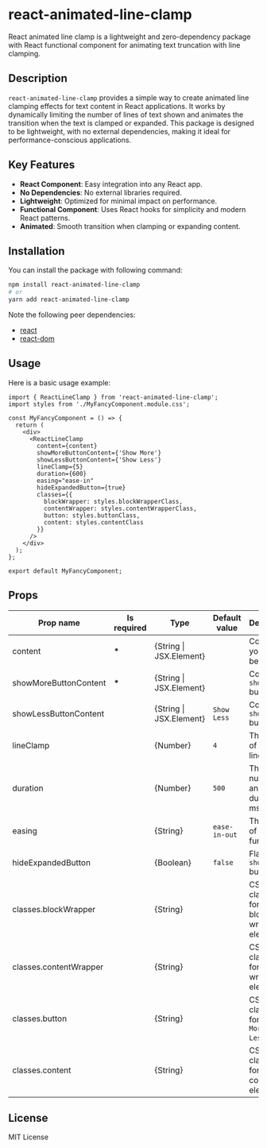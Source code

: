 # react-animated-line-clamp

React animated line clamp is a lightweight and zero-dependency package with React functional component for animating text truncation with line clamping.

## Description

`react-animated-line-clamp` provides a simple way to create animated line clamping effects for text content in React applications. It works by dynamically limiting the number of lines of text shown and animates the transition when the text is clamped or expanded. This package is designed to be lightweight, with no external dependencies, making it ideal for performance-conscious applications.

## Key Features

- **React Component**: Easy integration into any React app.
- **No Dependencies**: No external libraries required.
- **Lightweight**: Optimized for minimal impact on performance.
- **Functional Component**: Uses React hooks for simplicity and modern React patterns.
- **Animated**: Smooth transition when clamping or expanding content.

## Installation

You can install the package with following command:

```bash
npm install react-animated-line-clamp
# or
yarn add react-animated-line-clamp
```

Note the following peer dependencies:

- [react](https://www.npmjs.com/package/react)
- [react-dom](https://www.npmjs.com/package/react-dom)

## Usage

Here is a basic usage example:

```tsx
import { ReactLineClamp } from 'react-animated-line-clamp';
import styles from './MyFancyComponent.module.css';

const MyFancyComponent = () => {
  return (
    <div>
      <ReactLineClamp
        content={content}
        showMoreButtonContent={'Show More'}
        showLessButtonContent={'Show Less'}
        lineClamp={5}
        duration={600}
        easing="ease-in"
        hideExpandedButton={true}
        classes={{
          blockWrapper: styles.blockWrapperClass,
          contentWrapper: styles.contentWrapperClass,
          button: styles.buttonClass,
          content: styles.contentClass
        }}
      />
    </div>
  );
};

export default MyFancyComponent;
```

## Props

| Prop name              | Is required | Type                    | Default value | Description                                      |
| ---------------------- | ----------- | ----------------------- | ------------- | ------------------------------------------------ |
| content                | **\***      | {String \| JSX.Element} |               | Content you wish to be clamped                   |
| showMoreButtonContent  | **\***      | {String \| JSX.Element} |               | Content for `showMore` button                    |
| showLessButtonContent  |             | {String \| JSX.Element} | `Show Less`   | Content for `showLess` button                    |
| lineClamp              |             | {Number}                | `4`           | The count of visible lines                       |
| duration               |             | {Number}                | `500`         | The number of animation duration in ms           |
| easing                 |             | {String}                | `ease-in-out` | The name of easing function                      |
| hideExpandedButton     |             | {Boolean}               | `false`       | Flag to hide `showLess` button                   |
| classes.blockWrapper   |             | {String}                |               | CSS className for the block wrapper element      |
| classes.contentWrapper |             | {String}                |               | CSS className for content wrapper element        |
| classes.button         |             | {String}                |               | CSS className for `Show More / Show Less` button |
| classes.content        |             | {String}                |               | CSS className for the content element            |

## License

MIT License
